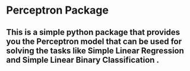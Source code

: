 # Perceptron Package

## This is a simple python package that provides you the Perceptron model that can be used for solving the tasks like Simple Linear Regression and Simple Linear Binary Classification .
